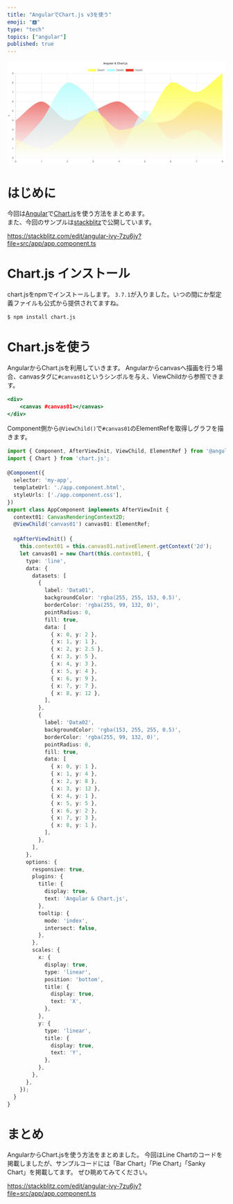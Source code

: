```yaml
---
title: "AngularでChart.js v3を使う"
emoji: "🅰️"
type: "tech"
topics: ["angular"]
published: true
---
```


![angular Chart.js](/images/angular-chartjs-01.png)

# はじめに
今回は[Angular](https://angular.io/)で[Chart.js](https://www.chartjs.org/)を使う方法をまとめます。  
また、今回のサンプルは[stackblitz](https://stackblitz.com/edit/angular-ivy-7zu6jy?file=src/app/app.component.ts)で公開しています。

https://stackblitz.com/edit/angular-ivy-7zu6jy?file=src/app/app.component.ts

# Chart.js インストール
chart.jsをnpmでインストールします。
`3.7.1`が入りました。いつの間にか型定義ファイルも公式から提供されてますね。  

```bash
$ npm install chart.js
```

# Chart.jsを使う
AngularからChart.jsを利用していきます。
Angularからcanvasへ描画を行う場合、canvasタグに`#canvas01`というシンボルを与え、ViewChildから参照できます。　　

```html:src/app/app.component.html
<div>
    <canvas #canvas01></canvas>
</div>
```

Component側から`@ViewChild()`で`#canvas01`のElementRefを取得しグラフを描きます。

```typescript:src/app/app.component.ts
import { Component, AfterViewInit, ViewChild, ElementRef } from '@angular/core';
import { Chart } from 'chart.js';

@Component({
  selector: 'my-app',
  templateUrl: './app.component.html',
  styleUrls: ['./app.component.css'],
})
export class AppComponent implements AfterViewInit {
  context01: CanvasRenderingContext2D;
  @ViewChild('canvas01') canvas01: ElementRef;

  ngAfterViewInit() {
    this.context01 = this.canvas01.nativeElement.getContext('2d');
    let canvas01 = new Chart(this.context01, {
      type: 'line',
      data: {
        datasets: [
          {
            label: 'Data01',
            backgroundColor: 'rgba(255, 255, 153, 0.5)',
            borderColor: 'rgba(255, 99, 132, 0)',
            pointRadius: 0,
            fill: true,
            data: [
              { x: 0, y: 2 },
              { x: 1, y: 1 },
              { x: 2, y: 2.5 },
              { x: 3, y: 5 },
              { x: 4, y: 3 },
              { x: 5, y: 4 },
              { x: 6, y: 9 },
              { x: 7, y: 7 },
              { x: 8, y: 12 },
            ],
          },
          {
            label: 'Data02',
            backgroundColor: 'rgba(153, 255, 255, 0.5)',
            borderColor: 'rgba(255, 99, 132, 0)',
            pointRadius: 0,
            fill: true,
            data: [
              { x: 0, y: 1 },
              { x: 1, y: 4 },
              { x: 2, y: 8 },
              { x: 3, y: 12 },
              { x: 4, y: 1 },
              { x: 5, y: 5 },
              { x: 6, y: 2 },
              { x: 7, y: 3 },
              { x: 8, y: 1 },
            ],
          },
        ],
      },
      options: {
        responsive: true,
        plugins: {
          title: {
            display: true,
            text: 'Angular & Chart.js',
          },
          tooltip: {
            mode: 'index',
            intersect: false,
          },
        },
        scales: {
          x: {
            display: true,
            type: 'linear',
            position: 'bottom',
            title: {
              display: true,
              text: 'X',
            },
          },
          y: {
            type: 'linear',
            title: {
              display: true,
              text: 'Y',
            },
          },
        },
      },
    });
  }
}
```

# まとめ
AngularからChart.jsを使う方法をまとめました。
今回はLine Chartのコードを掲載しましたが、サンプルコードには「Bar Chart」「Pie Chart」「Sanky Chart」を掲載してます。
ぜひ眺めてみてください。  

https://stackblitz.com/edit/angular-ivy-7zu6jy?file=src/app/app.component.ts